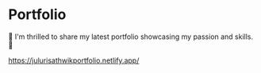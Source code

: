 # Portfolio
🚀 I'm thrilled to share my latest portfolio showcasing my passion and skills. 🌟


https://julurisathwikportfolio.netlify.app/
